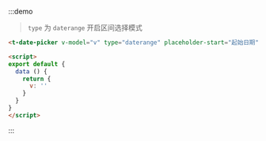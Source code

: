 :::demo
> `type` 为 `daterange` 开启区间选择模式
```html
<t-date-picker v-model="v" type="daterange" placeholder-start="起始日期" placeholder-end="截止日期"/>

<script>
export default {
  data () {
    return {
      v: ''
    }
  }
}
</script>
```
:::
